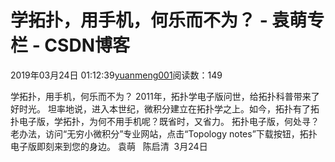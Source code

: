 
# 学拓扑，用手机，何乐而不为？ - 袁萌专栏 - CSDN博客

2019年03月24日 01:12:39[yuanmeng001](https://me.csdn.net/yuanmeng001)阅读数：149


学拓扑，用手机，何乐而不为？
2011年，拓扑学电子版问世，给拓扑科普带来了好时光。
坦率地说，进入本世纪，微积分建立在拓扑学之上。如今，拓扑有了拓扑电子版，学拓扑，为何不用手机呢？既省时，又省力。
拓扑电子版，何处寻？老办法，访问“无穷小微积分”专业网站，点击“Topology notes”下载按钮，拓扑电子版即刻来到您的身边。
袁萌   陈启清  3月24日


